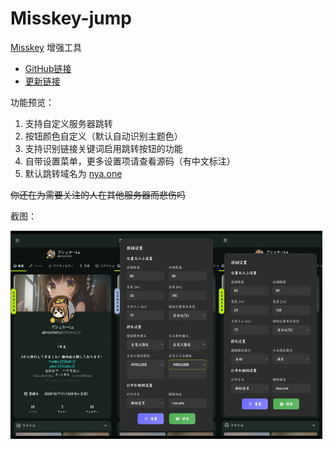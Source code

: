 # Misskey-jump
[Misskey](misskey.io/) 增强工具
- [GitHub链接](https://github.com/YFTree/Misskey-jump)
- [更新链接](https://update.greasyfork.org/scripts/528474/Misskey服务器跳转.user.js)

功能预览：

1. 支持自定义服务器跳转
2. 按钮颜色自定义（默认自动识别主题色）
3. 支持识别链接关键词启用跳转按钮的功能
4. 自带设置菜单，更多设置项请查看源码（有中文标注）
5. 默认跳转域名为 [nya.one](nya.one)

~~你还在为需要关注的人在其他服务器而悲伤吗~~

截图：

<img src="IMG_20250302_024930.jpg" alt="效果展示" style="width: 33%; height: auto;" /><img src="IMG_20250302_025008.jpg" alt="自定义默认值" style="width: 33%; height: auto;" /><img src="IMG_20250302_025047.jpg" alt="默认" style="width: 33%; height: auto;" />
